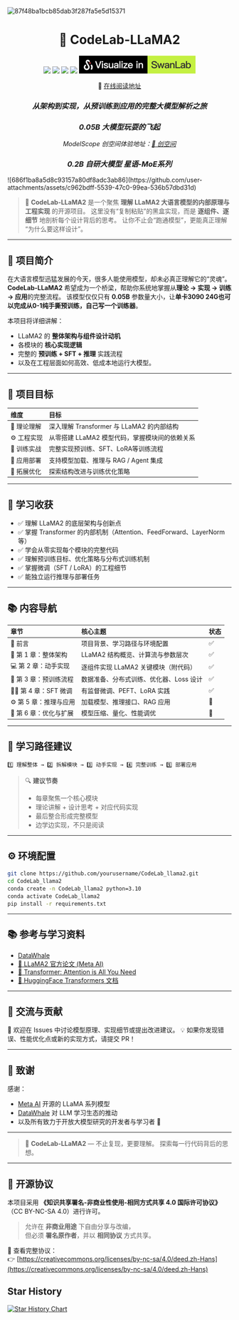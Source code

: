 ![87f48ba1bcb85dab3f287fa5e5d15371](https://github.com/user-attachments/assets/3570a363-8006-4e3b-a05c-9191fd91daca)

<h1 align="center">🦙 CodeLab-LLaMA2</h1>

<p align="center">
  <img src="https://img.shields.io/badge/Framework-PyTorch-red?style=flat-square">
  <img src="https://img.shields.io/badge/Model-LLaMA2-blue?style=flat-square">
  <img src="https://img.shields.io/badge/License-MIT-green?style=flat-square">
  <img src="https://img.shields.io/badge/Level-Advanced-orange?style=flat-square">
  <a href="https://swanlab.cn/@kmno4/Happy-LLM/overview"><img src="https://raw.githubusercontent.com/SwanHubX/assets/main/badge1.svg" alt="SwanLab"></a>
</p>


<div align="center">

📖 [在线阅读地址](https://icnckt01te7y.feishu.cn/wiki/ZdP3wZQ3CiGKSkkS2NacAzhmnid?from=from_copylink)
### *从架构到实现，从预训练到应用的完整大模型解析之旅*
### *0.05B 大模型玩耍的飞起*
*ModelScope 创空间体验地址：[🤖 创空间](https://www.modelscope.cn/studios/nanxiang1968/XY-MoE)*
### *0.2B 自研大模型 星语-MoE系列*
</div>
![686f1ba8a5d8c93157a80df8adc3ab86](https://github.com/user-attachments/assets/c962bdff-5539-47c0-99ea-536b57dbd31d)




> 🌟 **CodeLab-LLaMA2** 是一个聚焦 **理解 LLaMA2 大语言模型的内部原理与工程实现** 的开源项目。
> 这里没有“复制粘贴”的黑盒实现，而是 **逐组件、逐细节** 地剖析每个设计背后的思考。
> 让你不止会“跑通模型”，更能真正理解 “为什么要这样设计”。

---

## 📘 项目简介

在大语言模型迅猛发展的今天，很多人能使用模型，却未必真正理解它的“灵魂”。
**CodeLab-LLaMA2** 希望成为一个桥梁，帮助你系统地掌握从**理论 → 实现 → 训练 → 应用**的完整流程。
该模型仅仅只有 **0.05B** 参数量大小，让**单卡3090 24G也可以完成从0-1纯手撕预训练，自己写一个训练器**。

本项目将详细讲解：

* LLaMA2 的 **整体架构与组件设计动机**
* 各模块的 **核心实现逻辑**
* 完整的 **预训练 + SFT + 推理** 实践流程
* 以及在工程层面如何高效、低成本地运行大模型。

---

## 🎯 项目目标

| 维度      | 目标                              |
| :------ | :------------------------------ |
| 🧠 理论理解 | 深入理解 Transformer 与 LLaMA2 的内部结构 |
| ⚙️ 工程实现 | 从零搭建 LLaMA2 模型代码，掌握模块间的依赖关系     |
| 🧮 训练实战 | 完整实现预训练、SFT、LoRA等训练流程    |
| 🚀 应用部署 | 支持模型加载、推理与 RAG / Agent 集成       |
| 🧩 拓展优化 | 探索结构改进与训练优化策略                   |

---

## 🌱 学习收获

* ✅ 理解 LLaMA2 的底层架构与创新点
* ✅ 掌握 Transformer 的内部机制（Attention、FeedForward、LayerNorm 等）
* ✅ 学会从零实现每个模块的完整代码
* ✅ 理解预训练目标、优化策略与分布式训练机制
* ✅ 掌握微调（SFT / LoRA）的工程细节
* ✅ 能独立运行推理与部署任务

---

## 📚 内容导航

| 章节                             | 核心主题                                     | 状态 |
| :----------------------------- | :--------------------------------------- | :- |
| 🧭 前言                          | 项目背景、学习路径与环境配置                               | ✅  |
| 🧩 第 1 章：整体架构                  | LLaMA2 结构概览、计算流与参数层次                     | ✅  |
| 💻 第 2 章：动手实现                  | 逐组件实现 LLaMA2 关键模块（附代码）                   | ✅  |
| 🔬 第 3 章：预训练流程                 | 数据准备、分布式训练、优化器、Loss 设计               | ✅ |
| 🧑‍🏫 第 4 章：SFT 微调             | 有监督微调、PEFT、LoRA 实践                                 | ✅ |
| ⚙️ 第 5 章：推理与应用                 | 加载模型、推理接口、RAG 应用                          | 🧩 |
| 🧠 第 6 章：优化与扩展                 | 模型压缩、量化、性能调优                              | 🧩 |


---

## 🧠 学习路径建议

```text
1️⃣ 理解整体 → 2️⃣ 拆解模块 → 3️⃣ 动手实现 → 4️⃣ 完整训练 → 5️⃣ 部署应用
```

> 🔍 **建议节奏**
>
> * 每章聚焦一个核心模块
> * 理论讲解 + 设计思考 + 对应代码实现
> * 最后整合形成完整模型
> * 边学边实现，不只是阅读

---



## ⚙️ 环境配置

```bash
git clone https://github.com/yourusername/CodeLab_llama2.git
cd CodeLab_llama2
conda create -n CodeLab_llama2 python=3.10
conda activate CodeLab_llama2
pip install -r requirements.txt
```

---

## 📚 参考与学习资料
* [DataWhale](https://github.com/datawhalechina) 
* [📄 LLaMA2 官方论文 (Meta AI)](https://arxiv.org/abs/2307.09288)
* [📄 Transformer: Attention is All You Need](https://arxiv.org/abs/1706.03762)
* [🤗 HuggingFace Transformers 文档](https://huggingface.co/docs/transformers/index)
---

## 💬 交流与贡献

📮 欢迎在 Issues 中讨论模型原理、实现细节或提出改进建议。
💡 如果你发现错误、性能优化点或新的实现方式，请提交 PR！

---

## 🌟 致谢

感谢：
* [Meta AI](https://ai.meta.com/) 开源的 LLaMA 系列模型
* [DataWhale](https://github.com/datawhalechina) 对 LLM 学习生态的推动
* 以及所有致力于开放大模型研究的开发者与学习者 🙌

---

> 🧭 **CodeLab-LLaMA2** — 不止复现，更要理解。
> 探索每一行代码背后的思想。

---

## 🪪 开源协议

本项目采用 **《知识共享署名-非商业性使用-相同方式共享 4.0 国际许可协议》**（CC BY-NC-SA 4.0）进行许可。  

> 允许在 **非商业用途** 下自由分享与改编，  
> 但必须 **署名原作者**，并以 **相同协议** 方式共享。  

📄 查看完整协议：  
👉 [https://creativecommons.org/licenses/by-nc-sa/4.0/deed.zh-Hans](https://creativecommons.org/licenses/by-nc-sa/4.0/deed.zh-Hans)


## Star History

[![Star History Chart](https://api.star-history.com/svg?repos=nanxiang11/CodeLab_LLM&type=Date)](https://www.star-history.com/?utm_source=chatgpt.com#nanxiang11/CodeLab_LLM&Date)

